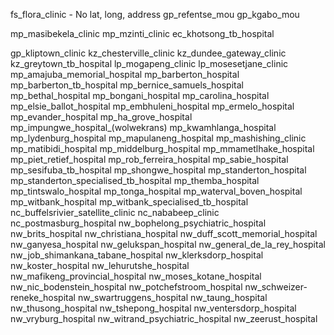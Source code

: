 fs_flora_clinic - No lat, long, address
gp_refentse_mou
gp_kgabo_mou

mp_masibekela_clinic
mp_mzinti_clinic
ec_khotsong_tb_hospital

gp_kliptown_clinic
kz_chesterville_clinic
kz_dundee_gateway_clinic
kz_greytown_tb_hospital
lp_mogapeng_clinic
lp_mosesetjane_clinic
mp_amajuba_memorial_hospital
mp_barberton_hospital
mp_barberton_tb_hospital
mp_bernice_samuels_hospital
mp_bethal_hospital
mp_bongani_hospital
mp_carolina_hospital
mp_elsie_ballot_hospital
mp_embhuleni_hospital
mp_ermelo_hospital
mp_evander_hospital
mp_ha_grove_hospital
mp_impungwe_hospital_(wolwekrans)
mp_kwamhlanga_hospital
mp_lydenburg_hospital
mp_mapulaneng_hospital
mp_mashishing_clinic
mp_matibidi_hospital
mp_middelburg_hospital
mp_mmametlhake_hospital
mp_piet_retief_hospital
mp_rob_ferreira_hospital
mp_sabie_hospital
mp_sesifuba_tb_hospital
mp_shongwe_hospital
mp_standerton_hospital
mp_standerton_specialised_tb_hospital
mp_themba_hospital
mp_tintswalo_hospital
mp_tonga_hospital
mp_waterval_boven_hospital
mp_witbank_hospital
mp_witbank_specialised_tb_hospital
nc_buffelsrivier_satellite_clinic
nc_nababeep_clinic
nc_postmasburg_hospital
nw_bophelong_psychiatric_hospital
nw_brits_hospital
nw_christiana_hospital
nw_duff_scott_memorial_hospital
nw_ganyesa_hospital
nw_gelukspan_hospital
nw_general_de_la_rey_hospital
nw_job_shimankana_tabane_hospital
nw_klerksdorp_hospital
nw_koster_hospital
nw_lehurutshe_hospital
nw_mafikeng_provincial_hospital
nw_moses_kotane_hospital
nw_nic_bodenstein_hospital
nw_potchefstroom_hospital
nw_schweizer-reneke_hospital
nw_swartruggens_hospital
nw_taung_hospital
nw_thusong_hospital
nw_tshepong_hospital
nw_ventersdorp_hospital
nw_vryburg_hospital
nw_witrand_psychiatric_hospital
nw_zeerust_hospital